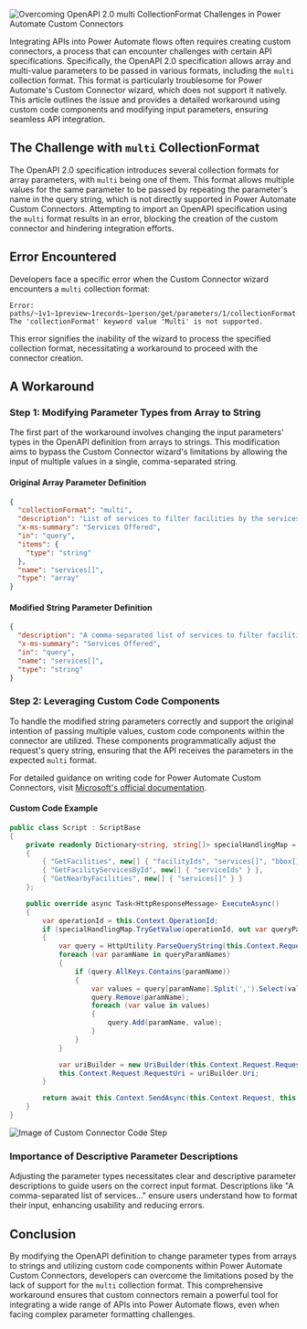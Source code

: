 ![Overcoming OpenAPI 2.0 `multi` CollectionFormat Challenges in Power Automate Custom Connectors](https://github.com/rwilson504/Blogger/assets/7444929/02ae64d9-15d4-4e94-9d7f-f33f85b56450)

Integrating APIs into Power Automate flows often requires creating custom connectors, a process that can encounter challenges with certain API specifications. Specifically, the OpenAPI 2.0 specification allows array and multi-value parameters to be passed in various formats, including the `multi` collection format. This format is particularly troublesome for Power Automate's Custom Connector wizard, which does not support it natively. This article outlines the issue and provides a detailed workaround using custom code components and modifying input parameters, ensuring seamless API integration.

## The Challenge with `multi` CollectionFormat

The OpenAPI 2.0 specification introduces several collection formats for array parameters, with `multi` being one of them. This format allows multiple values for the same parameter to be passed by repeating the parameter's name in the query string, which is not directly supported in Power Automate Custom Connectors. Attempting to import an OpenAPI specification using the `multi` format results in an error, blocking the creation of the custom connector and hindering integration efforts.

## Error Encountered

Developers face a specific error when the Custom Connector wizard encounters a `multi` collection format:

```
Error: paths/~1v1~1preview~1records~1person/get/parameters/1/collectionFormat: The 'collectionFormat' keyword value 'Multi' is not supported.
```

This error signifies the inability of the wizard to process the specified collection format, necessitating a workaround to proceed with the connector creation.

## A Workaround

### Step 1: Modifying Parameter Types from Array to String

The first part of the workaround involves changing the input parameters' types in the OpenAPI definition from arrays to strings. This modification aims to bypass the Custom Connector wizard's limitations by allowing the input of multiple values in a single, comma-separated string.

#### Original Array Parameter Definition

```json
{
  "collectionFormat": "multi",
  "description": "List of services to filter facilities by the services they offer.",
  "x-ms-summary": "Services Offered",
  "in": "query",
  "items": {
    "type": "string"
  },
  "name": "services[]",
  "type": "array"
}
```

#### Modified String Parameter Definition

```json
{
  "description": "A comma-separated list of services to filter facilities by the services they offer.",
  "x-ms-summary": "Services Offered",
  "in": "query",
  "name": "services[]",
  "type": "string"
}
```

### Step 2: Leveraging Custom Code Components

To handle the modified string parameters correctly and support the original intention of passing multiple values, custom code components within the connector are utilized. These components programmatically adjust the request's query string, ensuring that the API receives the parameters in the expected `multi` format.

For detailed guidance on writing code for Power Automate Custom Connectors, visit [Microsoft's official documentation](https://learn.microsoft.com/en-us/connectors/custom-connectors/write-code).

#### Custom Code Example

```csharp
public class Script : ScriptBase
{
    private readonly Dictionary<string, string[]> specialHandlingMap = new Dictionary<string, string[]>
    {
        { "GetFacilities", new[] { "facilityIds", "services[]", "bbox[]" } },
        { "GetFacilityServicesById", new[] { "serviceIds" } },
        { "GetNearbyFacilities", new[] { "services[]" } }
    };

    public override async Task<HttpResponseMessage> ExecuteAsync()
    {
        var operationId = this.Context.OperationId;
        if (specialHandlingMap.TryGetValue(operationId, out var queryParamNames))
        {
            var query = HttpUtility.ParseQueryString(this.Context.Request.RequestUri.Query);
            foreach (var paramName in queryParamNames)
            {
                if (query.AllKeys.Contains(paramName))
                {
                    var values = query[paramName].Split(',').Select(value => value.Trim()).ToArray();
                    query.Remove(paramName);
                    foreach (var value in values)
                    {
                        query.Add(paramName, value);
                    }
                }
            }

            var uriBuilder = new UriBuilder(this.Context.Request.RequestUri) { Query = query.ToString() };
            this.Context.Request.RequestUri = uriBuilder.Uri;
        }

        return await this.Context.SendAsync(this.Context.Request, this.CancellationToken).ConfigureAwait(false);
    }
}
```

![Image of Custom Connector Code Step](https://github.com/rwilson504/Blogger/assets/7444929/5b05e8ba-7a08-4897-9ab4-f6d1fe6bc710)

### Importance of Descriptive Parameter Descriptions

Adjusting the parameter types necessitates clear and descriptive parameter descriptions to guide users on the correct input format. Descriptions like "A comma-separated list of services..." ensure users understand how to format their input, enhancing usability and reducing errors.

## Conclusion

By modifying the OpenAPI definition to change parameter types from arrays to strings and utilizing custom code components within Power Automate Custom Connectors, developers can overcome the limitations posed by the lack of support for the `multi` collection format. This comprehensive workaround ensures that custom connectors remain a powerful tool for integrating a wide range of APIs into Power Automate flows, even when facing complex parameter formatting challenges.
